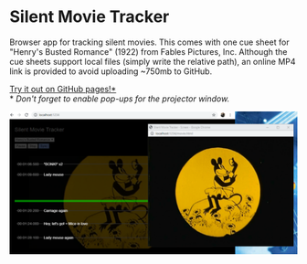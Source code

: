 # Silent Movie Tracker

Browser app for tracking silent movies. This comes with one cue sheet for
"Henry's Busted Romance" (1922) from Fables Pictures, Inc. Although the cue
sheets support local files (simply write the relative path), an online MP4
link is provided to avoid uploading ~750mb to GitHub.

[Try it out on GitHub pages!\*](https://synival.github.io/SilentMovieTracker/)  
\* _Don't forget to enable pop-ups for the projector window._

![Screenshot](/screenshots/hbr.jpg?raw=true "Henry's Busted Romance")
